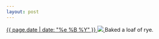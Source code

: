 ```yaml
---
layout: post
---
```


<p>
  <a href="/250">
    <time>{{ page.date | date: "%e %B %Y" }}</time>
    <img src="{{ site.assets_url }}/250.jpg">
  </a>
  Baked a loaf of rye.
</p>
